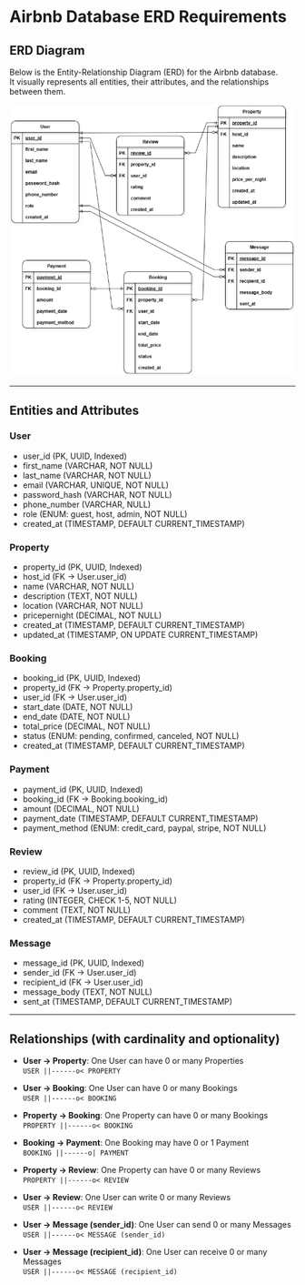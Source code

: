 # Airbnb Database ERD Requirements

## ERD Diagram
Below is the Entity-Relationship Diagram (ERD) for the Airbnb database.  
It visually represents all entities, their attributes, and the relationships between them.

![Airbnb ERD](ERD.drawio.png)

---

## Entities and Attributes

### User
- user_id (PK, UUID, Indexed)
- first_name (VARCHAR, NOT NULL)
- last_name (VARCHAR, NOT NULL)
- email (VARCHAR, UNIQUE, NOT NULL)
- password_hash (VARCHAR, NOT NULL)
- phone_number (VARCHAR, NULL)
- role (ENUM: guest, host, admin, NOT NULL)
- created_at (TIMESTAMP, DEFAULT CURRENT_TIMESTAMP)

### Property
- property_id (PK, UUID, Indexed)
- host_id (FK → User.user_id)
- name (VARCHAR, NOT NULL)
- description (TEXT, NOT NULL)
- location (VARCHAR, NOT NULL)
- pricepernight (DECIMAL, NOT NULL)
- created_at (TIMESTAMP, DEFAULT CURRENT_TIMESTAMP)
- updated_at (TIMESTAMP, ON UPDATE CURRENT_TIMESTAMP)

### Booking
- booking_id (PK, UUID, Indexed)
- property_id (FK → Property.property_id)
- user_id (FK → User.user_id)
- start_date (DATE, NOT NULL)
- end_date (DATE, NOT NULL)
- total_price (DECIMAL, NOT NULL)
- status (ENUM: pending, confirmed, canceled, NOT NULL)
- created_at (TIMESTAMP, DEFAULT CURRENT_TIMESTAMP)

### Payment
- payment_id (PK, UUID, Indexed)
- booking_id (FK → Booking.booking_id)
- amount (DECIMAL, NOT NULL)
- payment_date (TIMESTAMP, DEFAULT CURRENT_TIMESTAMP)
- payment_method (ENUM: credit_card, paypal, stripe, NOT NULL)

### Review
- review_id (PK, UUID, Indexed)
- property_id (FK → Property.property_id)
- user_id (FK → User.user_id)
- rating (INTEGER, CHECK 1-5, NOT NULL)
- comment (TEXT, NOT NULL)
- created_at (TIMESTAMP, DEFAULT CURRENT_TIMESTAMP)

### Message
- message_id (PK, UUID, Indexed)
- sender_id (FK → User.user_id)
- recipient_id (FK → User.user_id)
- message_body (TEXT, NOT NULL)
- sent_at (TIMESTAMP, DEFAULT CURRENT_TIMESTAMP)

---

## Relationships (with cardinality and optionality)

- **User → Property**: One User can have 0 or many Properties  
  `USER ||------o< PROPERTY`  

- **User → Booking**: One User can have 0 or many Bookings  
  `USER ||------o< BOOKING`  

- **Property → Booking**: One Property can have 0 or many Bookings  
  `PROPERTY ||------o< BOOKING`  

- **Booking → Payment**: One Booking may have 0 or 1 Payment  
  `BOOKING ||------o| PAYMENT`  

- **Property → Review**: One Property can have 0 or many Reviews  
  `PROPERTY ||------o< REVIEW`  

- **User → Review**: One User can write 0 or many Reviews  
  `USER ||------o< REVIEW`  

- **User → Message (sender_id)**: One User can send 0 or many Messages  
  `USER ||------o< MESSAGE (sender_id)`  

- **User → Message (recipient_id)**: One User can receive 0 or many Messages  
  `USER ||------o< MESSAGE (recipient_id)`  
